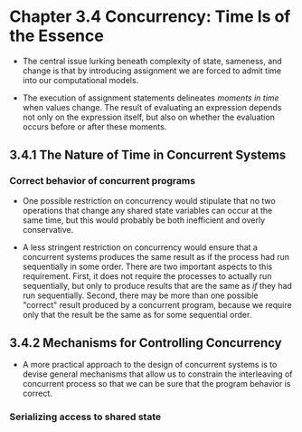 # Chapter 3.4 Concurrency: Time Is of the Essence

- The central issue lurking beneath complexity of state, sameness, and change is
  that by introducing assignment we are forced to admit time into our
  computational models.

- The execution of assignment statements delineates _*moments in time*_ when
  values change. The result of evaluating an expression depends not only on the
  expression itself, but also on whether the evaluation occurs before or after
  these moments.

## 3.4.1 The Nature of Time in Concurrent Systems

### Correct behavior of concurrent programs

- One possible restriction on concurrency would stipulate that no two operations
  that change any shared state variables can occur at the same time, but this
  would probably be both inefficient and overly conservative.

- A less stringent restriction on concurrency would ensure that a concurrent
  systems produces the same result as if the process had run sequentially in
  some order. There are two important aspects to this requirement. First, it
  does not require the processes to actually run sequentially, but only to
  produce results that are the same as _if_ they had run sequentially. Second,
  there may be more than one possible "correct" result produced by a concurrent
  program, because we require only that the result be the same as for some
  sequential order.

## 3.4.2 Mechanisms for Controlling Concurrency

- A more practical approach to the design of concurrent systems is to devise
  general mechanisms that allow us to constrain the interleaving of concurrent
  process so that we can be sure that the program behavior is correct.

### Serializing access to shared state
